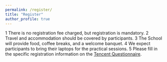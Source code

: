 ```yaml
---
permalink: /register/
title: "Register"
author_profile: true
---
```


1 There is no registration fee charged, but registration is mandatory.
2 Travel and accommodation should be covered by participants.
3 The School will provide food, coffee breaks, and a welcome banquet.
4 We expect participants to bring their laptops for the practical sessions.
5 Please fill in the specific registration information on the [Tencent Questionnaire](https://wj.qq.com/s2/22867105/55df/).
